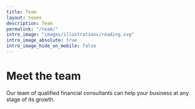 ```yaml
---
title: Team
layout: teams
description: Team
permalink: "/team/"
intro_image: "images/illustrations/reading.svg"
intro_image_absolute: true
intro_image_hide_on_mobile: false
---
```


# Meet the team

Our team of qualified financial consultants can help your business at any stage of its growth.